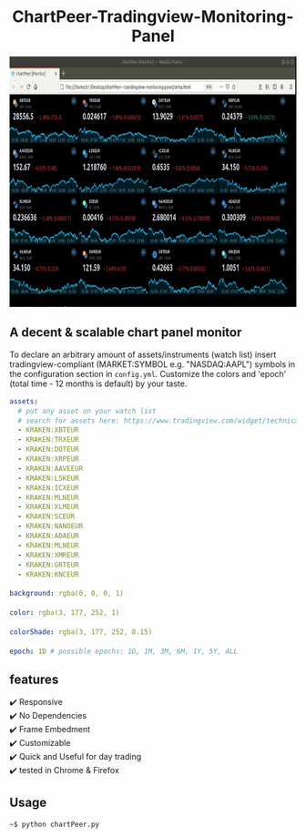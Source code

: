 <h1 align=center>ChartPeer-Tradingview-Monitoring-Panel</h1>   



<img src="demo.gif" width="780" height="440" />

<br>

## A decent & scalable chart panel monitor
To declare an arbitrary amount of assets/instruments (watch list) insert tradingview-compliant (MARKET:SYMBOL e.g. "NASDAQ:AAPL")
symbols in the configuration section in `config.yml`. Customize the colors and 'epoch' (total time - 12 months is default) by your taste.


```yaml
assets:
  # put any asset on your watch list
  # search for assets here: https://www.tradingview.com/widget/technical-analysis/
  - KRAKEN:XBTEUR
  - KRAKEN:TRXEUR
  - KRAKEN:DOTEUR
  - KRAKEN:XRPEUR
  - KRAKEN:AAVEEUR
  - KRAKEN:LSKEUR
  - KRAKEN:ICXEUR
  - KRAKEN:MLNEUR
  - KRAKEN:XLMEUR
  - KRAKEN:SCEUR
  - KRAKEN:NANOEUR
  - KRAKEN:ADAEUR
  - KRAKEN:MLNEUR
  - KRAKEN:XMREUR
  - KRAKEN:GRTEUR
  - KRAKEN:KNCEUR

background: rgba(0, 0, 0, 1)  

color: rgba(3, 177, 252, 1)

colorShade: rgba(3, 177, 252, 0.15)

epoch: 1D # possible epochs: 1D, 1M, 3M, 6M, 1Y, 5Y, ALL
```
## features
✔️ Responsive <br>
✔️ No Dependencies <br>
✔️ Frame Embedment <br>
✔️ Customizable <br>
✔️ Quick and Useful for day trading <br>
✔️ tested in Chrome & Firefox <br>

## Usage
```bash 
~$ python chartPeer.py
```

